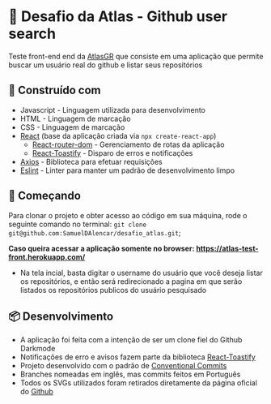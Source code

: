 # 🚛 Desafio da Atlas - Github user search

Teste front-end end da [AtlasGR](https://www.atlasgr.com.br/) que consiste em uma aplicação que permite buscar um usuário real do github e listar seus repositórios

## 🧰 Construído com

- Javascript - Linguagem utilizada para desenvolvimento
- HTML - Linguagem de marcação
- CSS - Linguagem de marcação
- [React](https://www.npmjs.com/package/react) (base da aplicação criada via `npx create-react-app`)
  - [React-router-dom](https://www.npmjs.com/package/react-router-dom) - Gerenciamento de rotas da aplicação
  - [React-Toastify](https://www.npmjs.com/package/react-toastify) - Disparo de erros e notificações
- [Axios](https://www.npmjs.com/package/axios) - Biblioteca para efetuar requisições
- [Eslint](https://www.npmjs.com/package/eslint) - Linter para manter um padrão de desenvolvimento limpo

## 🚀 Começando

Para clonar o projeto e obter acesso ao código em sua máquina, rode o seguinte comando no terminal: `git clone git@github.com:SamuelDAlencar/desafio_atlas.git`;

**Caso queira acessar a aplicação somente no browser: https://atlas-test-front.herokuapp.com/**

- Na tela incial, basta digitar o username do usuário que você deseja listar os repositórios, e então será redirecionado a pagina em que serão listados os repositórios publicos do usuário pesquisado

## 📦 Desenvolvimento

- A aplicação foi feita com a intenção de ser um clone fiel do Github Darkmode
- Notificações de erro e avisos fazem parte da biblioteca [React-Toastify](https://www.npmjs.com/package/react-toastify)
- Projeto desenvolvido com o padrão de [Conventional Commits](https://www.conventionalcommits.org/en/v1.0.0/)
- Branches nomeadas em inglês, mas commits feitos em Português
- Todos os SVGs utilizados foram retirados diretamente da página oficial do [Github](https://github.com/)
